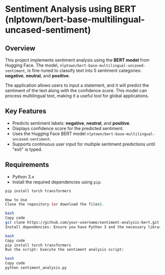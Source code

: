 # Sentiment Analysis using BERT (nlptown/bert-base-multilingual-uncased-sentiment)

## Overview
This project implements sentiment analysis using the **BERT model** from Hugging Face. The model, `nlptown/bert-base-multilingual-uncased-sentiment`, is fine-tuned to classify text into 5 sentiment categories: **negative**, **neutral**, and **positive**.

The application allows users to input a statement, and it will predict the sentiment of the text along with the confidence score. This model can process multilingual text, making it a useful tool for global applications.

## Key Features
- Predicts sentiment labels: **negative**, **neutral**, and **positive**.
- Displays confidence score for the predicted sentiment.
- Uses the Hugging Face BERT model `nlptown/bert-base-multilingual-uncased-sentiment`.
- Supports continuous user input for multiple sentiment predictions until "exit" is typed.

## Requirements
- Python 3.x
- Install the required dependencies using `pip`:

```bash
pip install torch transformers

How to Use
Clone the repository (or download the files).

bash
Copy code
git clone https://github.com/your-username/sentiment-analysis-bert.git
Install dependencies: Ensure you have Python 3 and the necessary libraries installed. You can install them using the following command:

bash
Copy code
pip install torch transformers
Run the script: Execute the sentiment analysis script:

bash
Copy code
python sentiment_analysis.py
